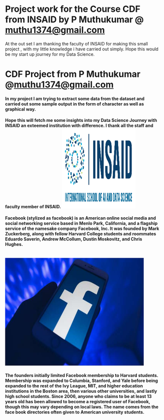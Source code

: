 # Project work for the Course CDF from INSAID by P Muthukumar @ muthu1374@gmail.com
At the out set I am thanking the faculty of INSAID for making this small project , with my little knowledge i  have carried out simply. Hope this would be my start up journey for my Data Science.

# CDF Project  from P Muthukumar @muthu1374@gmail.com

#### In my project I am trying to extract some data from the dataset and carried out some sample output in the form of character as well as graphical way.

#### Hope this will fetch me some insights into my Data Science Journey with INSAID an exteemed institution with difference. I thank all the staff and faculty member of INSAID. <img src = 'https://raw.githubusercontent.com/muthukumarpgtip/datascience/main/INSAID_Full%20Logo.png?raw=true' width="240" height="260">
 

#### Facebook (stylized as facebook) is an American online social media and social networking service based in Menlo Park, California, and a flagship service of the namesake company Facebook, Inc. It was founded by Mark Zuckerberg, along with fellow Harvard College students and roommates Eduardo Saverin, Andrew McCollum, Dustin Moskovitz, and Chris Hughes.
<br>
<img src="https://raw.githubusercontent.com/muthukumarpgtip/datascience/main/fb.jpg" width=450 height=350><br/>

#### The founders initially limited Facebook membership to Harvard students. Membership was expanded to Columbia, Stanford, and Yale before being expanded to the rest of the Ivy League, MIT, and higher education institutions in the Boston area, then various other universities, and lastly high school students. Since 2006, anyone who claims to be at least 13 years old has been allowed to become a registered user of Facebook, though this may vary depending on local laws. The name comes from the face book directories often given to American university students.
